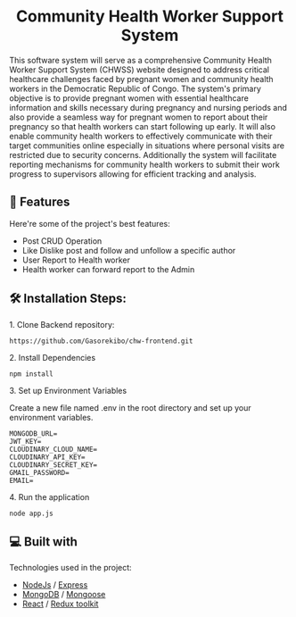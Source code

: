 <h1 align="center" id="title">Community Health Worker Support System</h1>

<p id="description">This software system will serve as a comprehensive Community Health Worker Support System (CHWSS) website designed to address critical healthcare challenges faced by pregnant women and community health workers in the Democratic Republic of Congo. The system's primary objective is to provide pregnant women with essential healthcare information and skills necessary during pregnancy and nursing periods and also provide a seamless way for pregnant women to report about their pregnancy so that health workers can start following up early. It will also enable community health workers to effectively communicate with their target communities online especially in situations where personal visits are restricted due to security concerns. Additionally the system will facilitate reporting mechanisms for community health workers to submit their work progress to supervisors allowing for efficient tracking and analysis.</p>

  
  
<h2>🧐 Features</h2>

Here're some of the project's best features:

*   Post CRUD Operation
*   Like Dislike post and follow and unfollow a specific author
*   User Report to Health worker
*   Health worker can forward report to the Admin

<h2>🛠️ Installation Steps:</h2>

<p>1. Clone Backend repository:</p>

```
https://github.com/Gasorekibo/chw-frontend.git
```

<p>2. Install Dependencies</p>

```
npm install
```

<p>3. Set up Environment Variables</p>

<p>Create a new file named .env in the root directory and set up your environment variables.</p>

```
MONGODB_URL=
JWT_KEY=
CLOUDINARY_CLOUD_NAME=
CLOUDINARY_API_KEY=
CLOUDINARY_SECRET_KEY=
GMAIL_PASSWORD=
EMAIL=
 ``` 

  <p>4. Run the application </p>

  ```
node app.js

```
<h2>💻 Built with</h2>

Technologies used in the project:


*   [NodeJs](https://nodejs.org/en/) / [Express](https://expressjs.com/en/guide/routing.html)
*  [MongoDB](https://www.mongodb.com/) / [Mongoose](https://mongoosejs.com/docs/guide.html)
*   [React](https://react.dev/learn) / [Redux toolkit](https://redux-toolkit.js.org/introduction/getting-started)


